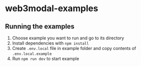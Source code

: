 # web3modal-examples

## Running the examples

1. Choose example you want to run and go to its directory
2. Install dependencies with `npm install`
3. Create `.env.local` file in example folder and copy contents of `.env.local.example`
4. Run `npm run dev` to start example
